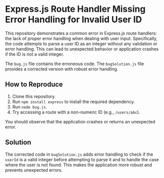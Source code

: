 # Express.js Route Handler Missing Error Handling for Invalid User ID

This repository demonstrates a common error in Express.js route handlers: the lack of proper error handling when dealing with user input.  Specifically, the code attempts to parse a user ID as an integer without any validation or error handling. This can lead to unexpected behavior or application crashes if the ID is not a valid integer.

The `bug.js` file contains the erroneous code. The `bugSolution.js` file provides a corrected version with robust error handling.

## How to Reproduce

1. Clone this repository.
2. Run `npm install express` to install the required dependency.
3. Run `node bug.js`.
4. Try accessing a route with a non-numeric ID (e.g., `/users/abc`).

You should observe that the application crashes or returns an unexpected error.

## Solution

The corrected code in `bugSolution.js` adds error handling to check if the `userId` is a valid integer before attempting to parse it and to handle the case where the user is not found. This makes the application more robust and prevents unexpected errors.